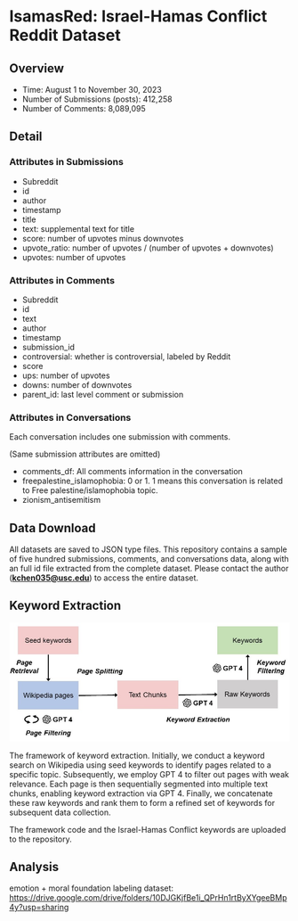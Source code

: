 # IsamasRed: Israel-Hamas Conflict Reddit Dataset
## Overview

- Time: August 1 to November 30, 2023
- Number of Submissions (posts): 412,258
- Number of Comments: 8,089,095

## Detail
### Attributes in Submissions
- Subreddit
- id
- author
- timestamp
- title
- text: supplemental text for title
- score: number of upvotes minus downvotes
- upvote_ratio: number of upvotes / (number of upvotes + downvotes)
- upvotes: number of upvotes

### Attributes in Comments
- Subreddit
- id
- text
- author
- timestamp
- submission_id
- controversial: whether is controversial, labeled by Reddit
- score
- ups: number of upvotes
- downs: number of downvotes
- parent_id: last level comment or submission

### Attributes in Conversations
Each conversation includes one submission with comments.

(Same submission attributes are omitted)
- comments_df: All comments information in the conversation
- freepalestine_islamophobia: 0 or 1. 1 means this conversation is related to Free palestine/islamophobia topic.
- zionism_antisemitism

## Data Download
All datasets are saved to JSON type files. This repository contains a sample of five hundred submissions, comments, and conversations data, along with an full id file extracted from the complete dataset.  Please contact the author (**kchen035@usc.edu**) to access the entire dataset.

## Keyword Extraction

<img src="framework.jpg" width="700">

The framework of keyword extraction. Initially, we conduct a keyword search on Wikipedia using seed keywords to identify pages related to a specific topic. Subsequently, we employ GPT 4 to filter out pages with weak relevance. Each page is then sequentially segmented into multiple text chunks, enabling keyword extraction via GPT 4. Finally, we concatenate these raw keywords and rank them to form a refined set of keywords for subsequent data collection.

The framework code and the Israel-Hamas Conflict keywords are uploaded to the repository.

## Analysis
emotion + moral foundation labeling dataset:
https://drive.google.com/drive/folders/10DJGKjfBe1i_QPrHn1rtByXYgeeBMp4y?usp=sharing
